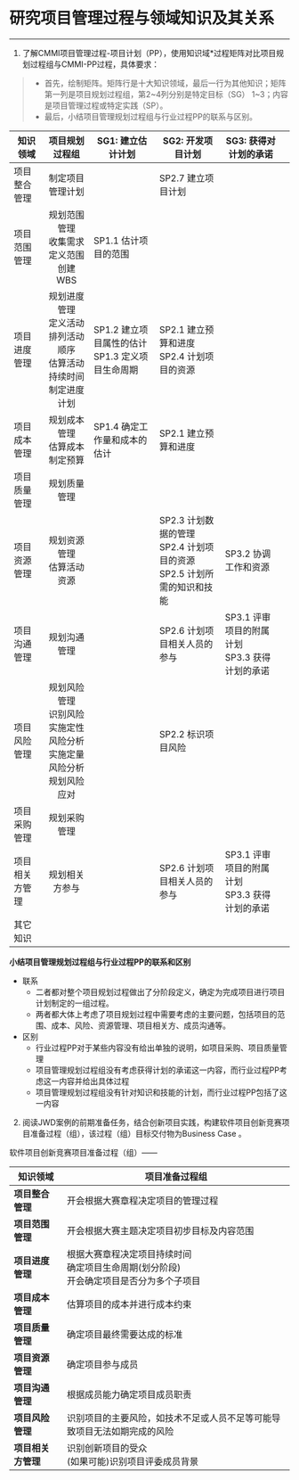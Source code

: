 # 研究项目管理过程与领域知识及其关系

---

1. 了解CMMI项目管理过程-项目计划（PP），使用知识域*过程矩阵对比项目规划过程组与CMMI-PP过程，具体要求：

> - 首先，绘制矩阵。矩阵行是十大知识领域，最后一行为其他知识；矩阵第一列是项目规划过程组，第2~4列分别是特定目标（SG） 1~3；内容是项目管理过程或特定实践（SP）。
> - 最后，小结项目管理规划过程组与行业过程PP的联系与区别。

| 知识领域    | 项目规划过程组 | SG1: 建立估计计划 | SG2: 开发项目计划 | SG3: 获得对计划的承诺 |      |
| -------------- | :------------: | ---- | ---- | ---- | ---- |
| 项目整合管理   | 制定项目管理计划 |      | SP2.7 建立项目计划 |      |      |
| 项目范围管理   | 规划范围管理<br/>收集需求<br/>定义范围<br />创建WBS | SP1.1 估计项目的范围 |      |      |      |
| 项目进度管理   | 规划进度管理<br/>定义活动<br/>排列活动顺序<br/>估算活动持续时间<br/>制定进度计划 | SP1.2 建立项目属性的估计<br/>SP1.3 定义项目生命周期<br /> | SP2.1 建立预算和进度<br/>SP2.4 计划项目的资源 |      |      |
| 项目成本管理   | 规划成本管理<br/>估算成本<br/>制定预算 | SP1.4 确定工作量和成本的估计 | SP2.1 建立预算和进度 |  |      |
| 项目质量管理   | 规划质量管理 |  |  |  |      |
| 项目资源管理   | 规划资源管理<br/>估算活动资源 |      | SP2.3 计划数据的管理<br />SP2.4 计划项目的资源<br/>SP2.5 计划所需的知识和技能 | SP3.2 协调工作和资源 |      |
| 项目沟通管理   | 规划沟通管理 |      | SP2.6 计划项目相关人员的参与 | SP3.1 评审项目的附属计划<br />SP3.3 获得计划的承诺 |      |
| 项目风险管理   | 规划风险管理<br/>识别风险<br/>实施定性风险分析<br/>实施定量风险分析<br/>规划风险应对 |      | SP2.2 标识项目风险 |      |      |
| 项目采购管理   | 规划采购管理 |      |      |      |      |
| 项目相关方管理 | 规划相关方参与 |      | SP2.6 计划项目相关人员的参与 | SP3.1 评审项目的附属计划<br />SP3.3 获得计划的承诺 |      |
| 其它知识       |                |  |  |  |      |

**小结项目管理规划过程组与行业过程PP的联系和区别**

- 联系
  - 二者都对整个项目规划过程做出了分阶段定义，确定为完成项目进行项目计划制定的一组过程。
  - 两者都大体上考虑了项目规划过程中需要考虑的主要问题，包括项目的范围、成本、风险、资源管理、项目相关方、成员沟通等。
- 区别
  - 行业过程PP对于某些内容没有给出单独的说明，如项目采购、项目质量管理
  - 项目管理规划过程组没有考虑获得计划的承诺这一内容，而行业过程PP考虑这一内容并给出具体过程
  - 项目管理规划过程组没有针对知识和技能的计划，而行业过程PP包括了这一内容

2. 阅读JWD案例的前期准备任务，结合创新项目实践，构建软件项目创新竞赛项目准备过程（组），该过程（组）目标交付物为Business Case 。

软件项目创新竞赛项目准备过程（组）——


| **知识领域**       | **项目准备过程组**                                                                               |
|--------------------|--------------------------------------------------------------------------------------------------|
| **项目整合管理**   | 开会根据大赛章程决定项目的管理过程                                                               |
| **项目范围管理**   | 开会根据大赛主题决定项目初步目标及内容范围                                                       |
| **项目进度管理**   | 根据大赛章程决定项目持续时间<br />确定项目生命周期(划分阶段)<br />开会确定项目是否分为多个子项目 |
| **项目成本管理**   | 估算项目的成本并进行成本约束                                                                     |
| **项目质量管理**   | 确定项目最终需要达成的标准                                                                       |
| **项目资源管理**   | 确定项目参与成员                                                                                 |
| **项目沟通管理**   | 根据成员能力确定项目成员职责                                                                     |
| **项目风险管理**   | 识别项目的主要风险，如技术不足或人员不足等可能导致项目无法如期完成的风险                         |
| **项目相关方管理** | 识别创新项目的受众<br />(如果可能)识别项目评委成员背景                                             |
